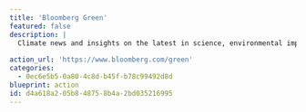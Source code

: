 ```yaml
---
title: 'Bloomberg Green'
featured: false
description: |
  Climate news and insights on the latest in science, environmental impacts, zero-emission tech and green finance.
  
action_url: 'https://www.bloomberg.com/green'
categories:
  - 0ec6e5b5-0a80-4c8d-b45f-b78c99492d8d
blueprint: action
id: d4a618a2-05b8-4875-8b4a-2bd035216995
---
```

